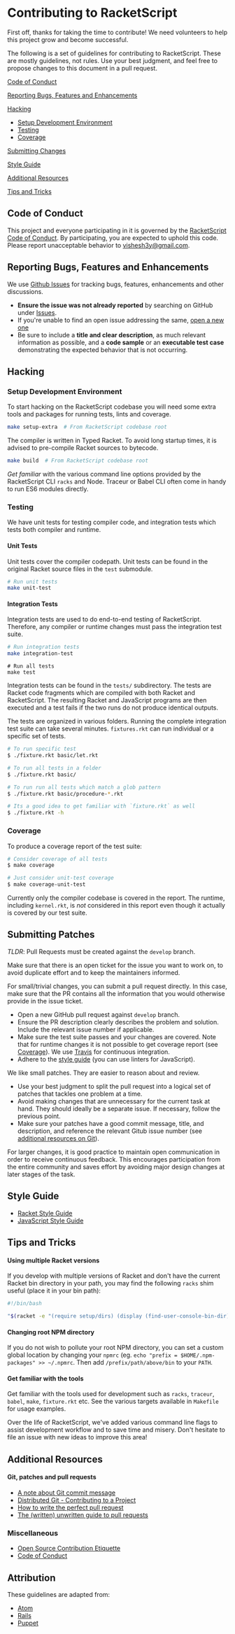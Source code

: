 Contributing to RacketScript
============================

First off, thanks for taking the time to contribute! We need
volunteers to help this project grow and become successful.

The following is a set of guidelines for contributing to
RacketScript. These are mostly guidelines, not rules. Use your best
judgment, and feel free to propose changes to this document in a pull
request.

[Code of Conduct](#code-of-conduct)

[Reporting Bugs, Features and Enhancements](#reporting-bugs-features-and-enhancements)

[Hacking](#hacking)
- [Setup Development Environment](#setup-development-environment)
- [Testing](#testing)
- [Coverage](#coverage)

[Submitting Changes](#submitting-changes)

[Style Guide](#style-guide)

[Additional Resources](#additional-resources)

[Tips and Tricks](#tips-and-tricks)

## Code of Conduct

This project and everyone participating in it is governed by the
[RacketScript Code of Conduct](CODE_OF_CONDUCT.md). By participating,
you are expected to uphold this code. Please report unacceptable
behavior to [vishesh3y@gmail.com](mailto:vishesh3y@gmail.com).

## Reporting Bugs, Features and Enhancements

We use [Github Issues](https://github.com/vishesh/racketscript/issues)
for tracking bugs, features, enhancements and other
discussions.

- **Ensure the issue was not already reported** by searching on GitHub
  under [Issues](https://github.com/vishesh/racketscript/issues).
- If you're unable to find an open issue addressing the same, [open a
  new one](https://github.com/vishesh/racketscript/issues/new)
- Be sure to include a **title and clear description**, as much
  relevant information as possible, and a **code sample** or an
  **executable test case** demonstrating the expected behavior that is
  not occurring.

## Hacking

### Setup Development Environment

To start hacking on the RacketScript codebase you will need some extra
tools and packages for running tests, lints and coverage.

```sh
make setup-extra  # From RacketScript codebase root
```

The compiler is written in Typed Racket. To avoid long startup times, it is
advised to pre-compile Racket sources to bytecode.

```sh
make build  # From RacketScript codebase root
```

*Get familiar* with the various command line options provided by the
RacketScript CLI `racks` and Node. Traceur or Babel CLI often come in
handy to run ES6 modules directly.

### Testing

We have unit tests for testing compiler code, and integration tests
which tests both compiler and runtime.

#### Unit Tests

Unit tests cover the compiler codepath. Unit tests can be found in the
original Racket source files in the `test` submodule.

```sh
# Run unit tests
make unit-test
```

#### Integration Tests

Integration tests are used to do end-to-end testing of
RacketScript. Therefore, any compiler or runtime changes must pass the
integration test suite.

```sh
# Run integration tests
make integration-test
```

```
# Run all tests
make test
```

Integration tests can be found in the `tests/` subdirectory. The tests are
Racket code fragments which are compiled with both Racket and RacketScript.
The resulting Racket and JavaScript programs are then executed and a test fails
if the two runs do not produce identical outputs.

The tests are organized in various folders. Running the complete
integration test suite can take several minutes. `fixtures.rkt` can
run individual or a specific set of tests.

```sh
# To run specific test
$ ./fixture.rkt basic/let.rkt

# To run all tests in a folder
$ ./fixture.rkt basic/

# To run run all tests which match a glob pattern
$ ./fixture.rkt basic/procedure-*.rkt

# Its a good idea to get familiar with `fixture.rkt` as well
$ ./fixture.rkt -h
```

### Coverage

To produce a coverage report of the test suite:

```sh
# Consider coverage of all tests
$ make coverage

# Just consider unit-test coverage
$ make coverage-unit-test
```

Currently only the compiler codebase is covered in the report. The runtime,
including `kernel.rkt`, is *not* considered in this report even though
it actually is covered by our test suite.

## Submitting Patches

*TLDR*: Pull Requests must be created against the `develop` branch.

Make sure that there is an open ticket for the issue you want to work
on, to avoid duplicate effort and to keep the maintainers informed.

For small/trivial changes, you can submit a pull request
directly. In this case, make sure that the PR contains all
the information that you would otherwise provide in the issue ticket.

- Open a new GitHub pull request against `develop` branch.
- Ensure the PR description clearly describes the problem and
  solution. Include the relevant issue number if applicable.
- Make sure the test suite passes and your changes are covered. Note
  that for runtime changes it is not possible to get coverage report
  (see [Coverage](#coverage)). We use
  [Travis](https://travis-ci.org/vishesh/racketscript) for continuous
  integration.
- Adhere to the [style guide](#style-guide) (you can use linters for
  JavaScript).

We like small patches. They are easier to reason about and review.

- Use your best judgment to split the pull request into a logical set of
  patches that tackles one problem at a time.
- Avoid making changes that are unnecessary for the current task at
  hand. They should ideally be a separate issue. If necessary, follow
  the previous point.
- Make sure your patches have a good commit message, title, and
  description, and reference the relevant Gitub issue number
  (see [additional resources on Git](#git)).

For larger changes, it is good practice to maintain open communication
in order to receive continuous feedback. This encourages participation from
the entire community and saves effort by avoiding major design changes at
later stages of the task.

## Style Guide

- [Racket Style Guide](http://docs.racket-lang.org/style/)
- [JavaScript Style Guide](https://github.com/airbnb/javascript)

## Tips and Tricks

#### Using multiple Racket versions

If you develop with multiple versions of Racket and don't have the
current Racket bin directory in your path, you may find the following
`racks` shim useful (place it in your bin path):

```bash
#!/bin/bash

"$(racket -e "(require setup/dirs) (display (find-user-console-bin-dir))")/racks" "$@"
```

#### Changing root NPM directory

If you do not wish to pollute your root NPM directory, you can set a
custom global location by changing your `npmrc` (eg.  `echo "prefix =
$HOME/.npm-packages" >> ~/.npmrc`. Then add `/prefix/path/above/bin`
to your `PATH`.


#### Get familiar with the tools

Get familiar with the tools used for development such as `racks`, `traceur`,
`babel`, `make`, `fixture.rkt` etc. See the various targets available in
`Makefile` for usage examples.

Over the life of RacketScript, we've added various command line flags
to assist development workflow and to save time and misery. Don't hesitate
to file an issue with new ideas to improve this area!

## Additional Resources

#### Git, patches and pull requests

- [A note about Git commit message](http://tbaggery.com/2008/04/19/a-note-about-git-commit-messages.html)
- [Distributed Git - Contributing to a Project](https://git-scm.com/book/en/v2/Distributed-Git-Contributing-to-a-Project#Commit-Guidelines)
- [How to write the perfect pull request](https://github.com/blog/1943-how-to-write-the-perfect-pull-request)
- [The (written) unwritten guide to pull requests](https://www.atlassian.com/blog/git/written-unwritten-guide-pull-requests)

### Miscellaneous

- [Open Source Contribution Etiquette](http://tirania.org/blog/archive/2010/Dec-31.html)
- [Code of Conduct](CODE_OF_CONDUCT.md)

## Attribution

These guidelines are adapted from:

- [Atom](https://github.com/atom/atom/blob/master/CONTRIBUTING.md)
- [Rails](https://github.com/rails/rails/blob/master/CONTRIBUTING.md)
- [Puppet](https://github.com/puppetlabs/puppet/blob/master/CONTRIBUTING.md)
